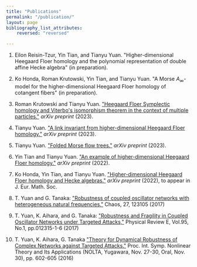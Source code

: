 ```yaml
---
title: "Publications"
permalink: "/publication/"
layout: page
bibliography_list_attributes:
    reversed: "reversed"

---
```


1. Eilon Reisin-Tzur, Yin Tian, and Tianyu Yuan. "Higher-dimensional Heegaard Floer homology and the polynomial representation of double affine Hecke algebra" (in preparation).

1. Ko Honda, Roman Krutowski, Yin Tian, and Tianyu Yuan. "A Morse $A_\infty$-model for the higher-dimensional Heegaard Floer homology of cotangent fibers" (in preparation).

1. Roman Krutowski and Tianyu Yuan. ["Heegaard Floer Symplectic homology and Viterbo's isomorphism theorem in the context of multiple particles."](https://arxiv.org/abs/2311.17031) _arXiv preprint_ (2023).

1. Tianyu Yuan. ["A link invariant from higher-dimensional Heegaard Floer homology."](https://arxiv.org/abs/2309.13241) _arXiv preprint_ (2023).

1. Tianyu Yuan. ["Folded Morse flow trees."](https://arxiv.org/abs/2309.05976) _arXiv preprint_ (2023).

1. Yin Tian and Tianyu Yuan. ["An example of higher-dimensional Heegaard Floer homology."](https://arxiv.org/abs/2212.10187) _arXiv preprint_ (2022). 

1. Ko Honda, Yin Tian, and Tianyu Yuan. ["Higher-dimensional Heegaard Floer homology and Hecke algebras."](https://arxiv.org/abs/2202.05593) _arXiv preprint_ (2022), to appear in J. Eur. Math. Soc.

1. T. Yuan and G. Tanaka: ["Robustness of coupled oscillator networks with heterogeneous natural frequencies."](https://aip.scitation.org/doi/abs/10.1063/1.4991742) Chaos, 27, 123105 (2017)

1. T. Yuan, K. Aihara, and G. Tanaka: ["Robustness and Fragility in Coupled Oscillator Networks under Targeted Attacks,"](https://journals.aps.org/pre/abstract/10.1103/PhysRevE.95.012315) Physical Review E, Vol.95, No.1, pp.012315-1-6  (2017)

1. T. Yuan, K. Aihara, G. Tanaka ["Theory for Dynamical Robustness of Complex Networks against Targeted Attacks."](https://www.ieice.org/nolta/symposium/archive/2016/articles/1062.pdf) Proc. Int. Symp. Nonlinear Theory and Its Applications (NOLTA, Yugawara, Nov. 27-30, Oral, Nov. 30), pp. 602-605 (2016)

